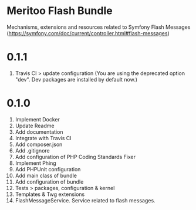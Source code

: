 # Meritoo Flash Bundle

Mechanisms, extensions and resources related to Symfony Flash Messages (https://symfony.com/doc/current/controller.html#flash-messages)

# 0.1.1

1. Travis CI > update configuration (You are using the deprecated option "dev". Dev packages are installed by default
now.)

# 0.1.0

1. Implement Docker
2. Update Readme
3. Add documentation
4. Integrate with Travis CI
5. Add composer.json
6. Add .gitignore
7. Add configuration of PHP Coding Standards Fixer
8. Implement Phing
9. Add PHPUnit configuration
10. Add main class of bundle
11. Add configuration of bundle
12. Tests > packages, configuration & kernel
13. Templates & Twg extensions
14. FlashMessageService. Service related to flash messages.
